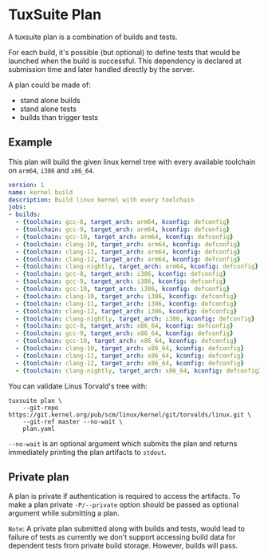 # TuxSuite Plan

A tuxsuite plan is a combination of builds and tests.

For each build, it's possible (but optional) to define tests that would be
launched when the build is successful. This dependency is declared at
submission time and later handled directly by the server.

A plan could be made of:

* stand alone builds
* stand alone tests
* builds than trigger tests

## Example

This plan will build the given linux kernel tree with every available
toolchain on `arm64`, `i386` and `x86_64`.

```yaml
version: 1
name: kernel build
description: Build linux kernel with every toolchain
jobs:
- builds:
  - {toolchain: gcc-8, target_arch: arm64, kconfig: defconfig}
  - {toolchain: gcc-9, target_arch: arm64, kconfig: defconfig}
  - {toolchain: gcc-10, target_arch: arm64, kconfig: defconfig}
  - {toolchain: clang-10, target_arch: arm64, kconfig: defconfig}
  - {toolchain: clang-11, target_arch: arm64, kconfig: defconfig}
  - {toolchain: clang-12, target_arch: arm64, kconfig: defconfig}
  - {toolchain: clang-nightly, target_arch: arm64, kconfig: defconfig}
  - {toolchain: gcc-8, target_arch: i386, kconfig: defconfig}
  - {toolchain: gcc-9, target_arch: i386, kconfig: defconfig}
  - {toolchain: gcc-10, target_arch: i386, kconfig: defconfig}
  - {toolchain: clang-10, target_arch: i386, kconfig: defconfig}
  - {toolchain: clang-11, target_arch: i386, kconfig: defconfig}
  - {toolchain: clang-12, target_arch: i386, kconfig: defconfig}
  - {toolchain: clang-nightly, target_arch: i386, kconfig: defconfig}
  - {toolchain: gcc-8, target_arch: x86_64, kconfig: defconfig}
  - {toolchain: gcc-9, target_arch: x86_64, kconfig: defconfig}
  - {toolchain: gcc-10, target_arch: x86_64, kconfig: defconfig}
  - {toolchain: clang-10, target_arch: x86_64, kconfig: defconfig}
  - {toolchain: clang-11, target_arch: x86_64, kconfig: defconfig}
  - {toolchain: clang-12, target_arch: x86_64, kconfig: defconfig}
  - {toolchain: clang-nightly, target_arch: x86_64, kconfig: defconfig}
```

You can validate Linus Torvald's tree with:

```shell
tuxsuite plan \
    --git-repo https://git.kernel.org/pub/scm/linux/kernel/git/torvalds/linux.git \
    --git-ref master --no-wait \
    plan.yaml
```

`--no-wait` is an optional argument which submits the plan and returns
immediately printing the plan artifacts to `stdout`.

## Private plan

A plan is private if authentication is required to access the artifacts.
To make a plan private `-P/--private` option should be passed as optional argument while submitting a plan.

`Note`: A private plan submitted along with builds and tests, would lead to failure of tests as currently we don't support accessing build data for dependent tests from private build storage. However, builds will pass.
